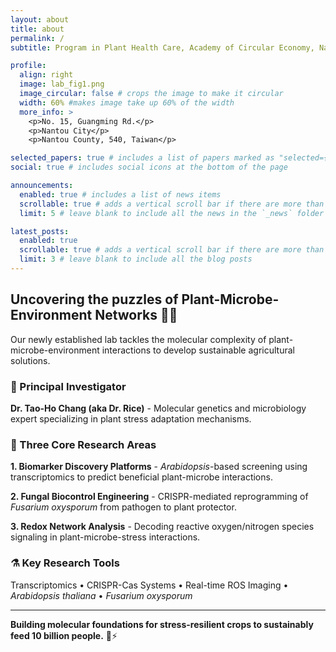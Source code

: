 ```yaml
---
layout: about
title: about
permalink: /
subtitle: Program in Plant Health Care, Academy of Circular Economy, National Chung Hsing University

profile:
  align: right
  image: lab_fig1.png
  image_circular: false # crops the image to make it circular
  width: 60% #makes image take up 60% of the width
  more_info: >
    <p>No. 15, Guangming Rd.</p>
    <p>Nantou City</p>
    <p>Nantou County, 540, Taiwan</p>

selected_papers: true # includes a list of papers marked as "selected={true}"
social: true # includes social icons at the bottom of the page

announcements:
  enabled: true # includes a list of news items
  scrollable: true # adds a vertical scroll bar if there are more than 3 news items
  limit: 5 # leave blank to include all the news in the `_news` folder

latest_posts:
  enabled: true
  scrollable: true # adds a vertical scroll bar if there are more than 3 new posts items
  limit: 3 # leave blank to include all the blog posts
---
```

## Uncovering the puzzles of Plant-Microbe-Environment Networks 🌱🔬 ##

Our newly established lab tackles the molecular complexity of plant-microbe-environment interactions to develop sustainable agricultural solutions.

### 🧬 Principal Investigator
**Dr. Tao-Ho Chang (aka Dr. Rice)** - Molecular genetics and microbiology expert specializing in plant stress adaptation mechanisms.

### 🔬 Three Core Research Areas
**1. Biomarker Discovery Platforms** - *Arabidopsis*-based screening using transcriptomics to predict beneficial plant-microbe interactions.

**2. Fungal Biocontrol Engineering** - CRISPR-mediated reprogramming of *Fusarium oxysporum* from pathogen to plant protector.

**3. Redox Network Analysis** - Decoding reactive oxygen/nitrogen species signaling in plant-microbe-stress interactions.

### ⚗️ Key Research Tools
Transcriptomics • CRISPR-Cas Systems • Real-time ROS Imaging • *Arabidopsis thaliana* • *Fusarium oxysporum*

---

**Building molecular foundations for stress-resilient crops to sustainably feed 10 billion people.** 🌾⚡
